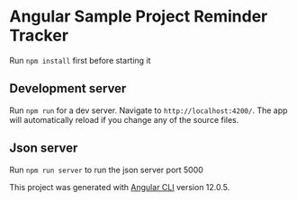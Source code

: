 # Angular Sample Project Reminder Tracker 
Run `npm install` first before starting it 

## Development server

Run `npm run` for a dev server. Navigate to `http://localhost:4200/`. The app will automatically reload if you change any of the source files.

## Json server

Run `npm run server` to run the json server port 5000

This project was generated with [Angular CLI](https://github.com/angular/angular-cli) version 12.0.5.
